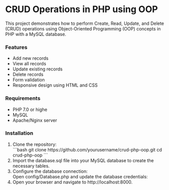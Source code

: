 <h1>CRUD Operations in PHP using OOP</h1>
This project demonstrates how to perform Create, Read, Update, and Delete (CRUD) operations using Object-Oriented Programming (OOP) concepts in PHP with a MySQL database.<br>

<h3>Features</h3>
    <ul>
        <li>Add new records</li>
        <li>View all records</li>
        <li>Update existing records</li>
        <li>Delete records</li>
        <li>Form validation</li>
        <li>Responsive design using HTML and CSS</li>
    </ul>

<h3>Requirements</h3>
    <ul>
        <li>PHP 7.0 or highe</li>
        <li>MySQL</li>
        <li>Apache/Nginx server</li>
    </ul>  

<h3>Installation</h3>
    <ol>
        <li>Clone the repository:</li>
         ```bash
        git clone https://github.com/yourusername/crud-php-oop.git
        cd crud-php-oop
        ```
        <li>Import the database.sql file into your MySQL database to create the necessary tables.</li>
        <li>Configure the database connection:<br>Open config/Database.php and update the database credentials:</li>
        <li>Open your browser and navigate to http://localhost:8000.</li>
    </ol>
